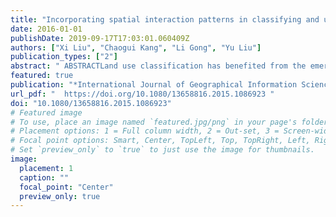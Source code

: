 ```yaml
---
title: "Incorporating spatial interaction patterns in classifying and understanding urban land use"
date: 2016-01-01
publishDate: 2019-09-17T17:03:01.060409Z
authors: ["Xi Liu", "Chaogui Kang", "Li Gong", "Yu Liu"]
publication_types: ["2"]
abstract: " ABSTRACTLand use classification has benefited from the emerging big data, such as mobile phone records and taxi trajectories. Temporal activity variations derived from these data have been used to interpret and understand the land use of parcels from the perspective of social functions, complementing the outcome of traditional remote sensing methods. However, spatial interaction patterns between parcels, which could depict land uses from a perspective of connections, have rarely been examined and analysed. To leverage spatial interaction information contained in the above-mentioned massive data sets, we propose a novel unsupervised land use classification method with a new type of place signature. Based on the observation that spatial interaction patterns between places of two specific land uses are similar, the new place signature improves land use classification by trading off between aggregated temporal activity variations and detailed spatial interactions among places. The method is validated with a case study using taxi trip data from Shanghai. "
featured: true
publication: "*International Journal of Geographical Information Science*"
url_pdf: "  https://doi.org/10.1080/13658816.2015.1086923 "
doi: "10.1080/13658816.2015.1086923"
# Featured image
# To use, place an image named `featured.jpg/png` in your page's folder.
# Placement options: 1 = Full column width, 2 = Out-set, 3 = Screen-width
# Focal point options: Smart, Center, TopLeft, Top, TopRight, Left, Right, BottomLeft, Bottom, BottomRight
# Set `preview_only` to `true` to just use the image for thumbnails.
image:
  placement: 1
  caption: ""
  focal_point: "Center"
  preview_only: true
---
```


